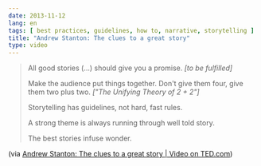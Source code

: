 ```yaml
---
date: 2013-11-12
lang: en
tags: [ best practices, guidelines, how to, narrative, storytelling ]
title: "Andrew Stanton: The clues to a great story"
type: video
---
```


> All good stories (...) should give you a promise. *\[to be
> fulfilled\]*
>
> Make the audience put things together. Don't give them four, give them
> two plus two. *\["The Unifying Theory of 2 + 2"\]*
>
> Storytelling has guidelines, not hard, fast rules.
>
> A strong theme is always running through well told story.
>
> The best stories infuse wonder.

(via [Andrew Stanton: The clues to a great story | Video on TED.com](http://www.ted.com/talks/andrew_stanton_the_clues_to_a_great_story.html))

